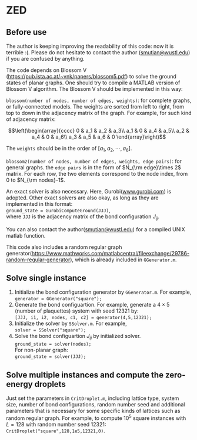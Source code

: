 # ZED
## Before use
The author is keeping improving the readability of this code: now it is terrible :(. Please do not hesitate to contact the author (smutian@wustl.edu) if you are confused by anything.

The code depends on Blossom V (https://pub.ista.ac.at/~vnk/papers/blossom5.pdf) to solve the ground states of planar graphs. One should try to compile a MATLAB version of Blossom V algorithm. 
The Blossom V should be implemented in this way:

`blossom(number of nodes, number of edges, weights)`: for complete graphs, or fully-connected models. The weights are sorted from left to right, from top to down in the adjacency matrix of the graph. For example, for such kind of adjacency matrix:
```math
\left(\begin{array}{cccc} 
0 & a_1 & a_2 & a_3\\ 
a_1 & 0 & a_4 & a_5\\ 
a_2 & a_4 & 0 & a_6\\ 
a_3 & a_5 & a_6 & 0
\end{array}\right)
```
The `weights` should be  in the order of $[a_1,a_2,\cdots,a_6]$.

`blossom2(number of nodes, number of edges, weights, edge pairs)`: for general graphs. the `edge pairs` is in the form of $N_{\rm edge}\times 2$ matrix. For each row, the two elements correspond to the node index, from $0$ to $N_{\rm nodes}-1$.

An exact solver is also necessary. Here, Gurobi(www.gurobi.com) is adopted. Other exact solvers are also okay, as long as they are implemented in this format:  
`ground_state = GurobiComputeGround(JJJ)`,   
where `JJJ` is the adjacency matrix of the bond configuration $J_{ij}$.

You can also contact the author(smutian@wustl.edu) for a compiled UNIX matlab function.

This code also includes a random regular graph generator(https://www.mathworks.com/matlabcentral/fileexchange/29786-random-regular-generator), which is already included in `GGenerator.m`.

## Solve single instance
  1. Initialize the bond configuration generator by `GGenerator.m`. For example,     
  `generator = GGenerator("square");`
  2. Generate the bond configuartion. For example, generate a $4\times 5$ (number of plaquettes) system with seed $12321$ by:   
   `[JJJ, i1, i2, nodes, c1, c2] = generator(4,5,12321);`   
  3. Initialize the solver by `SSolver.m`. For example,    
   `solver = SSolver("square");`
  4. Solve the bond configuartion $J_{ij}$ by initialized solver.   
   `ground_state = solver(nodes);`   
  For non-planar graph:   
  `ground_state = solver(JJJ);`
## Solve multiple instances and compute the zero-energy droplets
Just set the parameters in `CritDroplet.m`, including lattice type, system size, number of bond configurations, random number seed and additional parameters that is necessary for some specific kinds of lattices such as random regular graph. For example, to compute $10^5$ square instances with $L=128$ with random number seed $12321$:     
`CritDroplet("square",128,1e5,12321,0)`.
